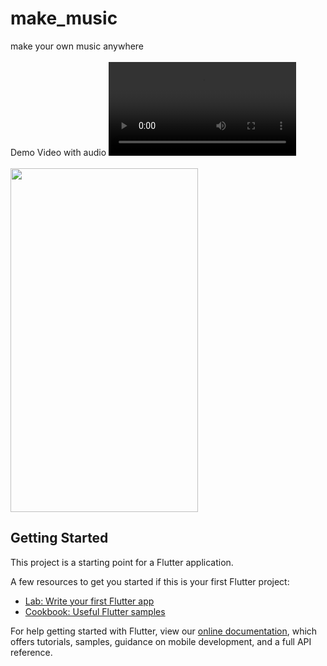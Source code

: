 # make_music

make your own music anywhere
<br/><br/>
Demo Video with audio ![Click Here](https://github.com/Dheer08/Flutter-Development/blob/master/Demo%20of%20all%20apps/Xylophone.mp4)
<br/><br/>
<img src="https://github.com/Dheer08/Flutter-Development/blob/master/Demo%20of%20all%20apps/Xylophone.jpg" width="300" height="550">

## Getting Started

This project is a starting point for a Flutter application.

A few resources to get you started if this is your first Flutter project:

- [Lab: Write your first Flutter app](https://flutter.dev/docs/get-started/codelab)
- [Cookbook: Useful Flutter samples](https://flutter.dev/docs/cookbook)

For help getting started with Flutter, view our
[online documentation](https://flutter.dev/docs), which offers tutorials,
samples, guidance on mobile development, and a full API reference.
